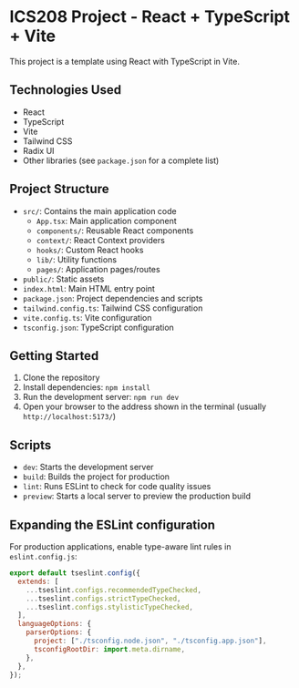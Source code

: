 # ICS208 Project - React + TypeScript + Vite

This project is a template using React with TypeScript in Vite.

## Technologies Used

- React
- TypeScript
- Vite
- Tailwind CSS
- Radix UI
- Other libraries (see `package.json` for a complete list)

## Project Structure

- `src/`: Contains the main application code
  - `App.tsx`: Main application component
  - `components/`: Reusable React components
  - `context/`: React Context providers
  - `hooks/`: Custom React hooks
  - `lib/`: Utility functions
  - `pages/`: Application pages/routes
- `public/`: Static assets
- `index.html`: Main HTML entry point
- `package.json`: Project dependencies and scripts
- `tailwind.config.ts`: Tailwind CSS configuration
- `vite.config.ts`: Vite configuration
- `tsconfig.json`: TypeScript configuration

## Getting Started

1.  Clone the repository
2.  Install dependencies: `npm install`
3.  Run the development server: `npm run dev`
4.  Open your browser to the address shown in the terminal (usually `http://localhost:5173/`)

## Scripts

- `dev`: Starts the development server
- `build`: Builds the project for production
- `lint`: Runs ESLint to check for code quality issues
- `preview`: Starts a local server to preview the production build

## Expanding the ESLint configuration

For production applications, enable type-aware lint rules in `eslint.config.js`:

```js
export default tseslint.config({
  extends: [
    ...tseslint.configs.recommendedTypeChecked,
    ...tseslint.configs.strictTypeChecked,
    ...tseslint.configs.stylisticTypeChecked,
  ],
  languageOptions: {
    parserOptions: {
      project: ["./tsconfig.node.json", "./tsconfig.app.json"],
      tsconfigRootDir: import.meta.dirname,
    },
  },
});
```
